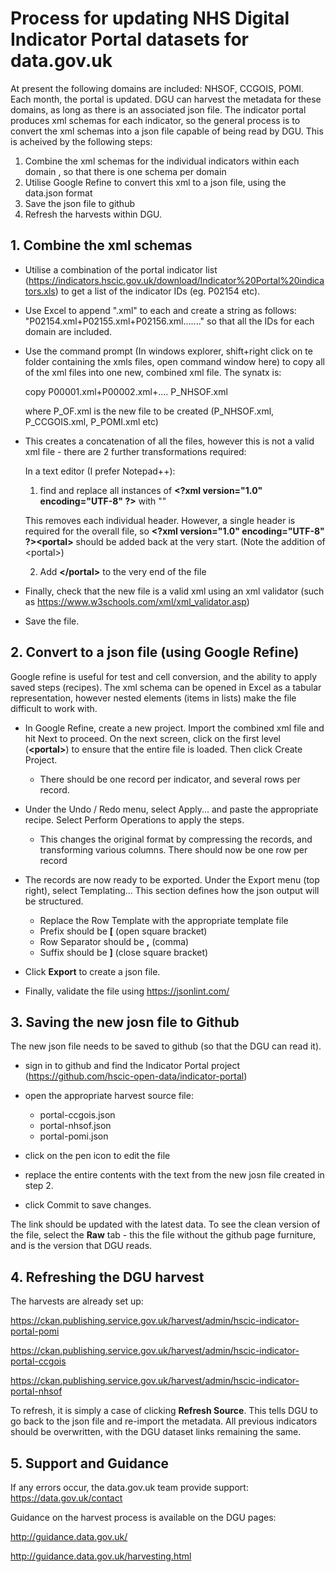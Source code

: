 # Process for updating NHS Digital Indicator Portal datasets for data.gov.uk

At present the following domains are included: NHSOF, CCGOIS, POMI.
Each month, the portal is updated. DGU can harvest the metadata for these domains, as long as there is an associated json file.
The indicator portal produces xml schemas for each indicator, so the general process is to convert the xml schemas into a json file capable of being read by DGU.
This is acheived by the following steps:
1. Combine the xml schemas for the individual indicators within each domain , so that there is one schema per domain
2. Utilise Google Refine to convert this xml to a json file, using the data.json format
3. Save the json file to github
4. Refresh the harvests within DGU.


## 1. Combine the xml schemas

- Utilise a combination of the portal indicator list (https://indicators.hscic.gov.uk/download/Indicator%20Portal%20indicators.xls) to get a list of the indicator IDs (eg. P02154 etc).

- Use Excel to append ".xml" to each and create a string as follows: "P02154.xml+P02155.xml+P02156.xml......." so that all the IDs for each domain are included.

- Use the command prompt (In windows explorer, shift+right click on te folder containing the xmls files, open command window here) to copy all of the xml files into one new, combined xml file. The synatx is:

	copy P00001.xml+P00002.xml+.... P_NHSOF.xml

	where P_OF.xml is the new file to be created (P_NHSOF.xml, P_CCGOIS.xml, P_POMI.xml etc)

- This creates a concatenation of all the files, however this is not a valid xml file - there are 2 further transformations required:

	In a text editor (I prefer Notepad++):
	1. find and replace all instances of **\<?xml version="1.0" encoding="UTF-8" ?\>** with ""
	
	This removes each individual header. However, a single header is required for the overall file, so **\<?xml version="1.0" encoding="UTF-8" ?\>\<portal\>** should be added back at the very start. (Note the addition of \<portal\>)

	2. Add **\</portal\>** to the very end of the file

- Finally, check that the new file is a valid xml using an xml validator (such as https://www.w3schools.com/xml/xml_validator.asp)

- Save the file.


## 2. Convert to a json file (using Google Refine)

Google refine is useful for test and cell conversion, and the ability to apply saved steps (recipes). The xml schema can be opened in Excel as a tabular representation, however nested elements (items in lists) make the file difficult to work with.

- In Google Refine, create a new project. Import the combined xml file and hit Next to proceed. On the next screen, click on the first level (**\<portal\>**) to ensure that the entire file is loaded. Then click Create Project. 

	- There should be one record per indicator, and several rows per record.

- Under the Undo / Redo menu, select Apply... and paste the appropriate recipe. Select Perform Operations to apply the steps.

	- This changes the original format by compressing the records, and transforming various columns. There should now be one row per record
	
- The records are now ready to be exported. Under the Export menu (top right), select Templating... This section defines how the json output will be structured.

	- Replace the Row Template with the appropriate template file
	- Prefix should be **\[** (open square bracket)
	- Row Separator should be **,** (comma)
	- Suffix should be **\]** (close square bracket)

- Click **Export** to create a json file. 

- Finally, validate the file using https://jsonlint.com/


## 3. Saving the new josn file to Github

The new json file needs to be saved to github (so that the DGU can read it).

- sign in to github and find the Indicator Portal project (https://github.com/hscic-open-data/indicator-portal)

- open the appropriate harvest source file:
	- portal-ccgois.json
	- portal-nhsof.json
	- portal-pomi.json

- click on the pen icon to edit the file

- replace the entire contents with the text from the new josn file created in step 2.

- click Commit to save changes.

The link should be updated with the latest data. To see the clean version of the file, select the **Raw** tab - this the file without the github page furniture, and is the version that DGU reads.

## 4. Refreshing the DGU harvest

The harvests are already set up:

https://ckan.publishing.service.gov.uk/harvest/admin/hscic-indicator-portal-pomi

https://ckan.publishing.service.gov.uk/harvest/admin/hscic-indicator-portal-ccgois

https://ckan.publishing.service.gov.uk/harvest/admin/hscic-indicator-portal-nhsof


To refresh, it is simply a case of clicking **Refresh Source**. This tells DGU to go back to the json file and re-import the metadata. All previous indicators should be overwritten, with the DGU dataset links remaining the same.


## 5. Support and Guidance

If any errors occur, the data.gov.uk team provide support: https://data.gov.uk/contact

Guidance on the harvest process is available on the DGU pages: 

http://guidance.data.gov.uk/

http://guidance.data.gov.uk/harvesting.html
